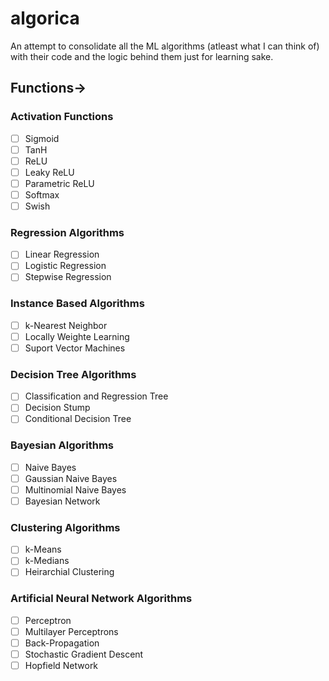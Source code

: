 # algorica
An attempt to consolidate all the ML algorithms (atleast what I can think of) with their code and the logic behind them just for learning sake. 
## Functions->
### Activation Functions
- [ ] Sigmoid
- [ ] TanH
- [ ] ReLU
- [ ] Leaky ReLU
- [ ] Parametric ReLU
- [ ] Softmax
- [ ] Swish
### Regression Algorithms
- [ ] Linear Regression
- [ ] Logistic Regression
- [ ] Stepwise Regression
### Instance Based Algorithms
- [ ] k-Nearest Neighbor 
- [ ] Locally Weighte Learning
- [ ] Suport Vector Machines
### Decision Tree Algorithms
- [ ] Classification and Regression Tree
- [ ] Decision Stump
- [ ] Conditional Decision Tree
### Bayesian Algorithms
- [ ] Naive Bayes
- [ ] Gaussian Naive Bayes
- [ ] Multinomial Naive Bayes
- [ ] Bayesian Network
### Clustering Algorithms
- [ ] k-Means
- [ ] k-Medians
- [ ] Heirarchial Clustering
### Artificial Neural Network Algorithms
- [ ] Perceptron
- [ ] Multilayer Perceptrons
- [ ] Back-Propagation
- [ ] Stochastic Gradient Descent
- [ ] Hopfield Network
